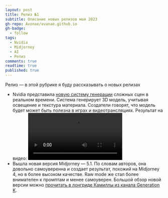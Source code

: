 ```yaml
---
layout: post
title: Релиз №1
subtitle: Описание новых релизов мая 2023
gh-repo: Avonae/avanae.github.io
gh-badge:
  - follow
tags:
  - Nvidia
  - Midjorney
  - AI
  - Релиз
comments: true
readtime: true
published: true
---
```


Релиз — в этой рубрике я буду рассказывать о новых релизах

- Nvidia представила [новую систему генерации](https://research.nvidia.com/labs/rtr/neural_appearance_models/) сложных сцен в реальном времени. Система генерирует 3D модель, учитывая освещение и текстура материала. Создатели говорят, что модель будет может быть полезна в играх и видеотрансляциях. Результат на видео: <video src="https://github.com/Avonae/Blog/raw/master/assets/video/chainik_video.mp4" controls="controls" style="max-width: 730px;"></video>
- Вышла новая версия Midjorney — 5.1. По словам авторов, она довольно самоуверенна и создает результат, похожий на Midjorney 4, но в более высоком качестве. Raw mode же стал более внимателен к промптам и менее самоуверен. Большой обзор новой версии можно [прочитать в лонгриде Камиллы из канала Generation K](https://telegra.ph/Obnovleniya-Opyat-Naglyadno-pro---v-51--RAW-05-03).
